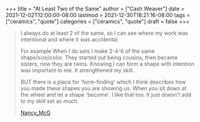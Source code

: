 +++
title = "At Least Two of the Same"
author = ["Cash Weaver"]
date = 2021-12-02T12:00:00-08:00
lastmod = 2021-12-30T18:21:16-08:00
tags = ["ceramics", "quote"]
categories = ["ceramics", "quote"]
draft = false
+++

> I always do at least 2 of the same, so I can see where my work was intentional and where it was accidental.
>
> For example When I do sets I make 2-4-6 of the same shape/size/color. They started out being cousins, then became sisters, now they are twins. Knowing I can form a shape with intention was important to me. It strengthened my skill.
>
> BUT there is a place for 'form-finding' which I think describes how you made these shapes you are showing us. When you sit down at the wheel and let a shape 'become'. I like that too. It just doesn't add to my skill set as much.
>
> [Nancy\_McG](https://www.reddit.com/r/Pottery/comments/pjs35v/please%5Fcould%5Fyou%5Foffer%5Fsome%5Ffeedback%5Fim%5Fa%5Frookie/hbyso2u/)

